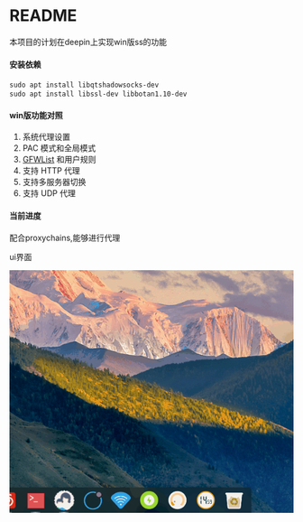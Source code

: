 # README

本项目的计划在deepin上实现win版ss的功能

#### 安装依赖

```shell
sudo apt install libqtshadowsocks-dev
sudo apt install libssl-dev libbotan1.10-dev
```
#### win版功能对照

1. 系统代理设置
2. PAC 模式和全局模式
3. [GFWList](https://github.com/gfwlist/gfwlist) 和用户规则
4. 支持 HTTP 代理
5. 支持多服务器切换
6. 支持 UDP 代理

#### 当前进度

配合proxychains,能够进行代理

ui界面

![ui界面](./ui.gif)